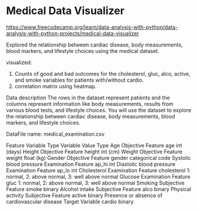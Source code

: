 # Medical Data Visualizer

https://www.freecodecamp.org/learn/data-analysis-with-python/data-analysis-with-python-projects/medical-data-visualizer

Explored the relationship between cardiac disease, body measurements, blood markers, and lifestyle choices using the medical dataset.

visualized:
1. Counts of good and bad outcomes for the cholesterol, gluc, alco, active, and smoke variables for patients with/without cardio.
2. correlation matrix using heatmap.

Data description
The rows in the dataset represent patients and the columns represent information like body measurements, results from various blood tests, and lifestyle choices. You will use the dataset to explore the relationship between cardiac disease, body measurements, blood markers, and lifestyle choices.

DataFile name: medical_examination.csv

Feature	Variable Type	Variable	Value Type
Age	Objective Feature	age	int (days)
Height	Objective Feature	height	int (cm)
Weight	Objective Feature	weight	float (kg)
Gender	Objective Feature	gender	categorical code
Systolic blood pressure	Examination Feature	ap_hi	int
Diastolic blood pressure	Examination Feature	ap_lo	int
Cholesterol	Examination Feature	cholesterol	1: normal, 2: above normal, 3: well above normal
Glucose	Examination Feature	gluc	1: normal, 2: above normal, 3: well above normal
Smoking	Subjective Feature	smoke	binary
Alcohol intake	Subjective Feature	alco	binary
Physical activity	Subjective Feature	active	binary
Presence or absence of cardiovascular disease	Target Variable	cardio	binary
